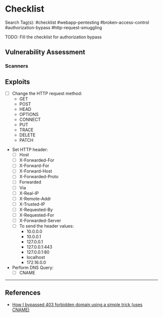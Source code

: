 # Checklist

Search Tag(s): #checklist #webapp-pentesting #broken-access-control #authorization-bypass #http-request-smuggling

TODO: Fill the checklist for authorization bypass

## Vulnerability Assessment

### Scanners

## Exploits

- [ ] Change the HTTP request method:
	- GET
	- POST
	- HEAD
	- OPTIONS
	- CONNECT
	- PUT
	- TRACE
	- DELETE
	- PATCH

- Set HTTP header:
	- [ ] Host
	- [ ] X-Forwarded-For
	- [ ] X-Forward-For
	- [ ] X-Forward-Host
	- [ ] X-Forwarded-Proto
	- [ ] Forwarded
	- [ ] Via
	- [ ] X-Real-IP
	- [ ] X-Remote-Addr
	- [ ] X-Trusted-IP
	- [ ] X-Requested-By
	- [ ] X-Requested-For
	- [ ] X-Forwarded-Server
	- [ ] To send the header values:
		- 10.0.0.0
		- 10.0.0.1
		- 127.0.0.1
		- 127.0.0.1:443
		- 127.0.0.1:80
		- localhost
		- 172.16.0.0

- Perform DNS Query:
	- [ ] CNAME

---
## References

- [How I bypassed 403 forbidden domain using a simple trick (uses CNAME)](https://systemweakness.com/how-i-bypassed-403-forbidden-domain-using-a-simple-trick-c2d538de04b8)